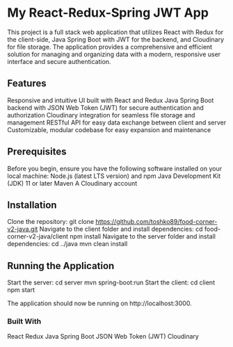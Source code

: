 # My React-Redux-Spring JWT App
This project is a full stack web application that utilizes React with Redux for the client-side, Java Spring Boot with JWT for the backend, and Cloudinary for file storage. 
The application provides a comprehensive and efficient solution for managing and organizing data with a modern, responsive user interface and secure authentication.

## Features
Responsive and intuitive UI built with React and Redux
Java Spring Boot backend with JSON Web Token (JWT) for secure authentication and authorization
Cloudinary integration for seamless file storage and management
RESTful API for easy data exchange between client and server
Customizable, modular codebase for easy expansion and maintenance

## Prerequisites
Before you begin, ensure you have the following software installed on your local machine:
Node.js (latest LTS version) and npm
Java Development Kit (JDK) 11 or later
Maven
A Cloudinary account

## Installation
Clone the repository: git clone https://github.com/toshko89/food-corner-v2-java.git
Navigate to the client folder and install dependencies: cd food-corner-v2-java/client
npm install
Navigate to the server folder and install dependencies: cd ../java
mvn clean install

## Running the Application
Start the server: 
cd server
mvn spring-boot:run
Start the client:
cd client
npm start

The application should now be running on http://localhost:3000.

### Built With
React
Redux
Java Spring Boot
JSON Web Token (JWT)
Cloudinary
